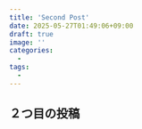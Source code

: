 ```yaml
---
title: 'Second Post'
date: 2025-05-27T01:49:06+09:00
draft: true
image: ''
categories:
  - 
tags:
  - 
---
```


## ２つ目の投稿